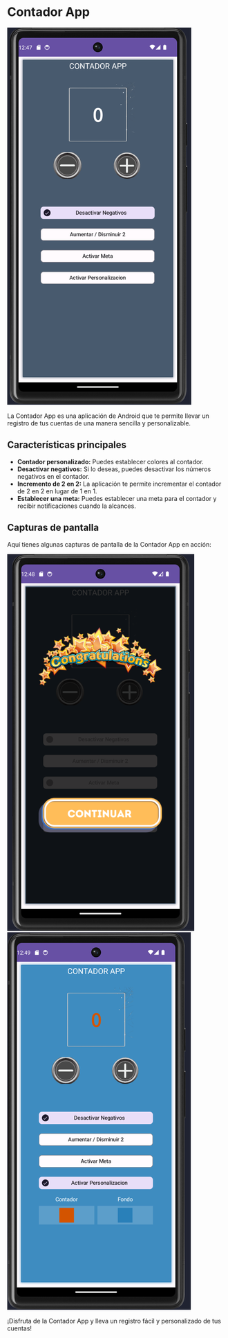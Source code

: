 # Contador App

![Captura de pantalla 1](imagenes/contador.png)

La Contador App es una aplicación de Android que te permite llevar un registro de tus cuentas de una manera sencilla y personalizable.

## Características principales

- **Contador personalizado:** Puedes establecer colores al contador.
- **Desactivar negativos:** Si lo deseas, puedes desactivar los números negativos en el contador.
- **Incremento de 2 en 2:** La aplicación te permite incrementar el contador de 2 en 2 en lugar de 1 en 1.
- **Establecer una meta:** Puedes establecer una meta para el contador y recibir notificaciones cuando la alcances.

## Capturas de pantalla

Aquí tienes algunas capturas de pantalla de la Contador App en acción:

![Captura de pantalla 2](imagenes/meta.png)
![Captura de pantalla 3](imagenes/personalizar.png)


¡Disfruta de la Contador App y lleva un registro fácil y personalizado de tus cuentas!

